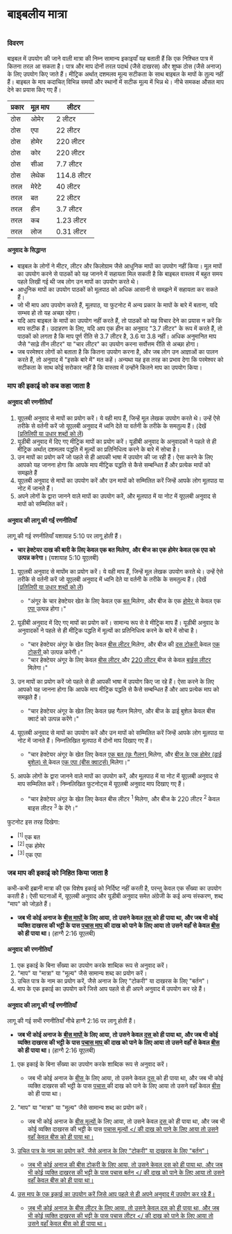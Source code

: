 # बाइबलीय मात्रा

 #

### विवरण

बाइबल में उपयोग की जाने वाली मात्रा की निम्न सामान्य इकाइयाँ यह बताती हैं कि एक निश्चित पात्र में कितना तरल आ सकता है। पात्र और माप दोनों तरल पदार्थ (जैसे दाखरस) और शुष्क ठोस (जैसे अनाज) के लिए उपयोग किए जाते हैं। मीट्रिक अर्थात् दशमलव मूल्य सटीकता के साथ बाइबल के मापों के तुल्य नहीं हैं। बाइबल के माप कदाचित् विभिन्न समयों और स्थानों में सटीक मूल्य में भिन्न थे। नीचे समकक्ष औसत माप देने का प्रयास किए गए हैं।

| प्रकार | मूल माप | लीटर |
| -------- | -------- | -------- |
| ठोस | ओमेर | 2 लीटर |
| ठोस | एपा | 22 लीटर |
| ठोस | होमेर | 220 लीटर |
| ठोस | कोर | 220 लीटर |
| ठोस | सीआ | 7.7 लीटर |
| ठोस | लेथेक | 114.8 लीटर |
| तरल | मेरेटे | 40 लीटर |
| तरल | बत| 22 लीटर |
| तरल | हीन | 3.7 लीटर |
| तरल | कब | 1.23 लीटर |
| तरल | लोज| 0.31 लीटर |

#### अनुवाद के सिद्धान्त

* बाइबल के लोगों ने मीटर, लीटर और किलोग्राम जैसे आधुनिक मापों का उपयोग नहीं किया। मूल मापों का उपयोग करने से पाठकों को यह जानने में सहायता मिल सकती है कि बाइबल वास्तव में बहुत समय पहले लिखी गई थी जब लोग उन मापों का उपयोग करते थे।
* आधुनिक मापों का उपयोग पाठकों को मूलपाठ को अधिक आसानी से समझने में सहायता कर सकते हैं।
* जो भी माप आप उपयोग करते हैं, मूलपाठ, या फुटनोट में अन्य प्रकार के मापों के बारे में बताना, यदि सम्भव हो तो यह अच्छा रहेगा।
* यदि आप बाइबल के मापों का उपयोग नहीं करते हैं, तो पाठकों को यह विचार देने का प्रयास न करें कि माप सटीक हैं। उदाहरण के लिए, यदि आप एक हीन का अनुवाद "3.7 लीटर" के रूप में करते हैं, तो पाठकों को लगता है कि माप पूर्ण रीति से 3.7 लीटर है, 3.6 या 3.8 नहीं। अधिक अनुमानित माप जैसे "साढ़े तीन लीटर" या "चार लीटर" का उपयोग करना सर्वोत्तम रीति से अच्छा होगा।
* जब परमेश्वर लोगों को बताता है कि कितना उपयोग करना है, और जब लोग उन आज्ञाओं का पालन करते हैं, तो अनुवाद में "इसके बारे में" मत कहें। अन्यथा यह इस तरह का प्रभाव देगा कि परमेश्वर को सटीकता के साथ कोई सरोकार नहीं है कि वास्तव में उन्होंने कितने माप का उपयोग किया।

### माप की इकाई को कब कहा जाता है

#### अनुवाद की रणनीतियाँ

1. यूएलबी अनुवाद से मापों का प्रयोग करें। ये वही माप हैं, जिन्हें मूल लेखक उपयोग करते थे। उन्हें ऐसे तरीके से वर्तनी करें जो यूएलबी अनुवाद में ध्वनि देते या वर्तनी के तरीके के समतुल्य हैं। (देखें [[प्रतिलिपी या उधार शब्दों को लें](../translate-transliterate/01.md))
1. यूडीबी अनुवाद में दिए गए मीट्रिक मापों का प्रयोग करें। यूडीबी अनुवाद के अनुवादकों ने पहले से ही मीट्रिक अर्थात् दशमलव पद्धति में मूल्यों का प्रतिनिधित्व करने के बारे में सोचा है।
1. उन मापों का प्रयोग करें जो पहले से ही आपकी भाषा में उपयोग की जा रही हैं। ऐसा करने के लिए आपको यह जानना होगा कि आपके माप मीट्रिक पद्धति से कैसे सम्बन्धित हैं और प्रत्येक मापों को समझते हैं
1. यूएलबी अनुवाद से मापों का उपयोग करें और उन मापों को सम्मिलित करें जिन्हें आपके लोग मूलपाठ या नोट में जानते हैं।
1. अपने लोगों के द्वारा जानने वाले मापों का उपयोग करें, और मूलपाठ में या नोट में यूएलबी अनुवाद से मापों को सम्मिलित करें।

#### अनुवाद की लागू की गईं रणनीतियाँ

लागू की गई रणनीतियाँ यशायाह 5:10 पर लागू होती हैं।

* **चार हेक्टेयर दाख की बारी के लिए केवल एक बत मिलेगा, और बीज का एक होमेर केवल एक एपा को उत्पन्न करेगा।** (यशायाह 5:10 यूएलबी)

1. यूएलबी अनुवाद से मापोंम का प्रयोग करें। ये वही माप हैं, जिन्हें मूल लेखक उपयोग करते थे। उन्हें ऐसे तरीके से वर्तनी करें जो यूएलबी अनुवाद में ध्वनि देते या वर्तनी के तरीके के समतुल्य हैं। (देखें [[प्रतिलिपी या उधार शब्दों को लें](../translate-transliterate/01.md))

	* "अंगूर के चार हेक्टेयर खेत के लिए केवल एक <u> बत </u> मिलेगा, और बीज के एक <u> होमेर </u> से केवल एक <u> एपा </u> उत्पन्न होगा।"

1. यूडीबी अनुवाद में दिए गए मापों का प्रयोग करें। सामान्य रूप से वे मीट्रिक माप हैं। यूडीबी अनुवाद के अनुवादकों ने पहले से ही मीट्रिक पद्धति में मूल्यों का प्रतिनिधित्व करने के बारे में सोचा है।

	* "चार हेक्टेयर अंगूर के खेत लिए केवल <u> बीस लीटर </u> मिलेगा, और बीज की <u> दस टोकरी </u> केवल <u> एक टोकरी </u> को उत्पन्न करेगी।"
	* "चार हेक्टेयर अंगूर के लिए केवल <u> बीस लीटर </u> और <u> 220 लीटर </u> बीज से केवल <u> बाईस लीटर </u> मिलेगा।"

1. उन मापों का प्रयोग करें जो पहले से ही आपकी भाषा में उपयोग किए जा रहे हैं। ऐसा करने के लिए आपको यह जानना होगा कि आपके माप मीट्रिक पद्धति से कैसे सम्बन्धित हैं और आप प्रत्येक माप को समझते हैं।

	* "चार हेक्टेयर अंगूर के खेत लिए केवल छह गैलन मिलेगा, और बीज के ढाई बुशेल </u> केवल बीस क्वार्ट को उत्पन्न करेंगे।"

1. यूएलबी अनुवाद से मापों का उपयोग करें और उन मापों को सम्मिलित करें जिन्हें आपके लोग मूलपाठ या नोट में जानते हैं। निम्नलिखित मूलपाठ में दोनों माप दिखाए गए हैं।

	* "चार हेक्टेयर अंगूर के खेत लिए केवल <u> एक बत (छः गैलन) </u> मिलेगा, और <u> बीज के एक होमेर (ढाई बुशेल) से </u> केवल <u> एक एपा (बीस क्वार्ट्स) </u> मिलेगा।”

1. आपके लोगों के द्वारा जानने वाले मापों का उपयोग करें, और मूलपाठ में या नोट में यूएलबी अनुवाद से माप सम्मिलित करें। निम्नलिखित फुटनोट्स में यूएलबी अनुवाद माप दिखाए गए हैं।

	* "चार हेक्टेयर अंगूर के खेत लिए केवल बीस लीटर <sup> 1 </sup> मिलेगा, और बीज के 220 लीटर <sup> 2 </sup> केवल बाइस लीटर <sup> 3 </sup > के देंगे।”

फुटनोट इस तरह दिखेगा:

* <sup> [1] </sup> एक बत
* <sup> [2] </sup> एक होमेर
* <sup> [3] </sup> एक एपा


### जब माप की इकाई को निहित किया जाता है

कभी-कभी इब्रानी मात्रा की एक विशेष इकाई को निर्दिष्ट नहीं करती है, परन्तु केवल एक सँख्या का उपयोग करती है। ऐसी घटनाओं में, यूएलबी अनुवाद और यूडीबी अनुवाद समेत अंग्रेजी के कई अन्य संस्करण, शब्द "माप" को जोड़ते हैं।

* **जब भी कोई अनाज के <u> बीस मापों </u> के लिए आया, तो उसने केवल <u> दस </u> को ही पाया था, और जब भी कोई व्यक्ति दाखरस की भट्टी के पास <u> पचास माप </u> की दाख को पाने के लिए आया तो उसने वहाँ से केवल <u> बीस </u> को ही पाया था।** (हाग्गै 2:16 यूएलबी)


#### अनुवाद की रणनीतियाँ

1. एक इकाई के बिना सँख्या का उपयोग करके शाब्दिक रूप से अनुवाद करें।
1. "माप" या "मात्रा" या "मूल्य" जैसे सामान्य शब्द का प्रयोग करें।
1. उचित पात्र के नाम का प्रयोग करें, जैसे अनाज के लिए "टोकरी" या दाखरस के लिए "बर्तन"।
1. माप के एक इकाई का उपयोग करें जिसे आप पहले से ही अपने अनुवाद में उपयोग कर रहे हैं।

#### अनुवाद की लागू की गईं रणनीतियाँ

लागू की गई सभी रणनीतियाँ नीचे हाग्गै 2:16 पर लागू होती हैं।

* **जब भी कोई अनाज के <u> बीस मापों </u> के लिए आया, तो उसने केवल <u> दस </u> को ही पाया था, और जब भी कोई व्यक्ति दाखरस की भट्टी के पास <u> पचास माप </u> की दाख को पाने के लिए आया तो उसने वहाँ से केवल <u> बीस </u> को ही पाया था।** (हाग्गै 2:16 यूएलबी)

1. एक इकाई के बिना सँख्या का उपयोग करके शाब्दिक रूप से अनुवाद करें।

	* जब भी कोई अनाज के <u> बीस </u> के लिए आया, तो उसने केवल <u> दस </u> को ही पाया था, और जब भी कोई व्यक्ति दाखरस की भट्टी के पास <u> पचास </u> की दाख को पाने के लिए आया तो उसने वहाँ केवल <u> बीस </u> को ही पाया था।

1. "माप" या "मात्रा" या "मूल्य" जैसे सामान्य शब्द का प्रयोग करें।

	* जब भी कोई अनाज के <u> बीस मूल्यों </u> के लिए आया, तो उसने केवल <u> दस </u> को ही पाया था, और जब भी कोई व्यक्ति दाखरस की भट्टी के पास <u> पचास मूल्यों </ की दाख को पाने के लिए आया तो उसने वहाँ केवल <u> बीस </u> को ही पाया था।

1. उचित पात्र के नाम का प्रयोग करें, जैसे अनाज के लिए "टोकरी" या दाखरस के लिए "बर्तन"।

	* जब भी कोई अनाज की <u> बीस टोकरी </u> के लिए आया, तो उसने केवल <u> दस </u> को ही पाया था, और जब भी कोई व्यक्ति दाखरस की भट्टी के पास <u> पचास बर्तन </ की दाख को पाने के लिए आया तो उसने वहाँ केवल <u> बीस </u> को ही पाया था।

1. उस माप के एक इकाई का उपयोग करें जिसे आप पहले से ही अपने अनुवाद में उपयोग कर रहे हैं। 

	* जब भी कोई अनाज के <u> बीस लीटर </u> के लिए आया, तो उसने केवल <u> दस </u> को ही पाया था, और जब भी कोई व्यक्ति दाखरस की भट्टी के पास <u> पचास लीटर </ की दाख को पाने के लिए आया तो उसने वहाँ केवल <u> बीस </u> को ही पाया था।

